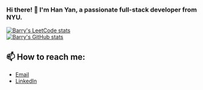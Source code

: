 ### Hi there! 👋 I'm Han Yan, a passionate full-stack developer from NYU. 

[![Barry's LeetCode stats](https://leetcode-stats-six.vercel.app/?username=yanhan0121&CN)](https://github.com/KnlnKS/leetcode-stats)
<br>
[![Barry's GitHub stats](https://github-readme-stats-barryyan0121.vercel.app/api?username=barryyan0121)](https://github.com/barryyan0121/github-readme-stats)

## 📫 How to reach me:

- [Email](mailto:yanhan0121@gmail.com)
- [LinkedIn](https://www.linkedin.com/in/han-yan-b90840249/)
<!--
**barryyan0121/barryyan0121** is a ✨ _special_ ✨ repository because its `README.md` (this file) appears on your GitHub profile.

Here are some ideas to get you started:

- 🔭 I’m currently working on ...
- 🌱 I’m currently learning ...
- 👯 I’m looking to collaborate on ...
- 🤔 I’m looking for help with ...
- 💬 Ask me about ...
- 📫 How to reach me: ...
- 😄 Pronouns: ...
- ⚡ Fun fact: ...
-->
